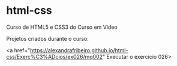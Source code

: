 # html-css
Curso de HTML5 e CSS3 do Curso em Vídeo

Projetos criados durante o curso:

<a href="https://alexandrafribeiro.github.io/html-css/Exerc%C3%ADcios/ex026/mq002" Executar o exercício 026></a>